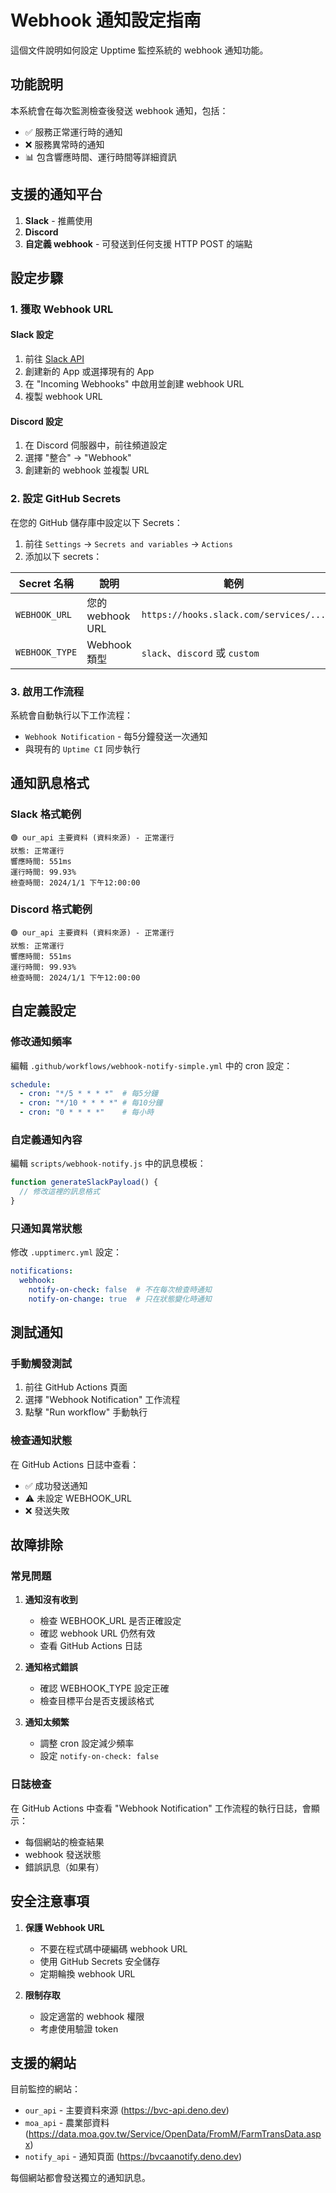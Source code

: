 # Webhook 通知設定指南

這個文件說明如何設定 Upptime 監控系統的 webhook 通知功能。

## 功能說明

本系統會在每次監測檢查後發送 webhook 通知，包括：
- ✅ 服務正常運行時的通知
- ❌ 服務異常時的通知
- 📊 包含響應時間、運行時間等詳細資訊

## 支援的通知平台

1. **Slack** - 推薦使用
2. **Discord**
3. **自定義 webhook** - 可發送到任何支援 HTTP POST 的端點

## 設定步驟

### 1. 獲取 Webhook URL

#### Slack 設定
1. 前往 [Slack API](https://api.slack.com/apps)
2. 創建新的 App 或選擇現有的 App
3. 在 "Incoming Webhooks" 中啟用並創建 webhook URL
4. 複製 webhook URL

#### Discord 設定
1. 在 Discord 伺服器中，前往頻道設定
2. 選擇 "整合" → "Webhook"
3. 創建新的 webhook 並複製 URL

### 2. 設定 GitHub Secrets

在您的 GitHub 儲存庫中設定以下 Secrets：

1. 前往 `Settings` → `Secrets and variables` → `Actions`
2. 添加以下 secrets：

| Secret 名稱 | 說明 | 範例 |
|------------|------|------|
| `WEBHOOK_URL` | 您的 webhook URL | `https://hooks.slack.com/services/...` |
| `WEBHOOK_TYPE` | Webhook 類型 | `slack`、`discord` 或 `custom` |

### 3. 啟用工作流程

系統會自動執行以下工作流程：
- `Webhook Notification` - 每5分鐘發送一次通知
- 與現有的 `Uptime CI` 同步執行

## 通知訊息格式

### Slack 格式範例
```
🟢 our_api 主要資料 (資料來源) - 正常運行
狀態: 正常運行
響應時間: 551ms
運行時間: 99.93%
檢查時間: 2024/1/1 下午12:00:00
```

### Discord 格式範例
```
🟢 our_api 主要資料 (資料來源) - 正常運行
狀態: 正常運行
響應時間: 551ms
運行時間: 99.93%
檢查時間: 2024/1/1 下午12:00:00
```

## 自定義設定

### 修改通知頻率
編輯 `.github/workflows/webhook-notify-simple.yml` 中的 cron 設定：
```yaml
schedule:
  - cron: "*/5 * * * *"  # 每5分鐘
  - cron: "*/10 * * * *" # 每10分鐘
  - cron: "0 * * * *"    # 每小時
```

### 自定義通知內容
編輯 `scripts/webhook-notify.js` 中的訊息模板：
```javascript
function generateSlackPayload() {
  // 修改這裡的訊息格式
}
```

### 只通知異常狀態
修改 `.upptimerc.yml` 設定：
```yaml
notifications:
  webhook:
    notify-on-check: false  # 不在每次檢查時通知
    notify-on-change: true  # 只在狀態變化時通知
```

## 測試通知

### 手動觸發測試
1. 前往 GitHub Actions 頁面
2. 選擇 "Webhook Notification" 工作流程
3. 點擊 "Run workflow" 手動執行

### 檢查通知狀態
在 GitHub Actions 日誌中查看：
- ✅ 成功發送通知
- ⚠️ 未設定 WEBHOOK_URL
- ❌ 發送失敗

## 故障排除

### 常見問題

1. **通知沒有收到**
   - 檢查 WEBHOOK_URL 是否正確設定
   - 確認 webhook URL 仍然有效
   - 查看 GitHub Actions 日誌

2. **通知格式錯誤**
   - 確認 WEBHOOK_TYPE 設定正確
   - 檢查目標平台是否支援該格式

3. **通知太頻繁**
   - 調整 cron 設定減少頻率
   - 設定 `notify-on-check: false`

### 日誌檢查
在 GitHub Actions 中查看 "Webhook Notification" 工作流程的執行日誌，會顯示：
- 每個網站的檢查結果
- webhook 發送狀態
- 錯誤訊息（如果有）

## 安全注意事項

1. **保護 Webhook URL**
   - 不要在程式碼中硬編碼 webhook URL
   - 使用 GitHub Secrets 安全儲存
   - 定期輪換 webhook URL

2. **限制存取**
   - 設定適當的 webhook 權限
   - 考慮使用驗證 token

## 支援的網站

目前監控的網站：
- `our_api` - 主要資料來源 (https://bvc-api.deno.dev)
- `moa_api` - 農業部資料 (https://data.moa.gov.tw/Service/OpenData/FromM/FarmTransData.aspx)
- `notify_api` - 通知頁面 (https://bvcaanotify.deno.dev)

每個網站都會發送獨立的通知訊息。
